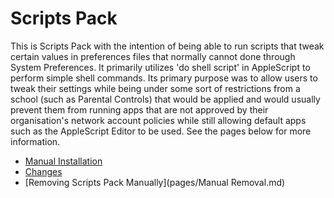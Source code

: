 # Scripts Pack

This is Scripts Pack with the intention of being able to run scripts that tweak certain values in preferences files that normally cannot done through System Preferences. It primarily utilizes 'do shell script' in AppleScript to perform simple shell commands. Its primary purpose was to allow users to tweak their settings while being under some sort of restrictions from a school (such as Parental Controls) that would be applied and would usually prevent them from running apps that are not approved by their organisation's network account policies while still allowing default apps such as the AppleScript Editor to be used. See the pages below for more information.

- [Manual Installation](pages/Instructions.md)
- [Changes](pages/Instructions.md)
- [Removing Scripts Pack Manually](pages/Manual Removal.md)